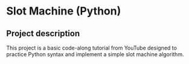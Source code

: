 # Slot Machine (Python)

## Project description

This project is a basic code-along tutorial from YouTube designed to practice Python syntax and implement a simple slot machine algorithm.
